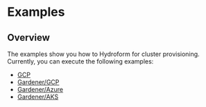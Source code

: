 # Examples 

## Overview

The examples show you how to Hydroform for cluster provisioning. Currently, you can execute the following examples:

* [GCP](https://github.com/kyma-incubator/hydroform/tree/master/examples/gcp/main.go)
* [Gardener/GCP](https://github.com/kyma-incubator/hydroform/blob/master/examples/gardener/gcp/main.go)
* [Gardener/Azure](https://github.com/kyma-incubator/hydroform/blob/master/examples/gardener/azure/main.go)
* [Gardener/AKS](https://github.com/kyma-incubator/hydroform/blob/master/examples/gardener/aks/main.go)